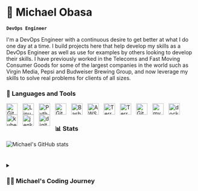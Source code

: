 # 👋 Michael Obasa

**`DevOps Engineer`**

I'm a DevOps Engineer with a continuous desire to get better at what I do one day at a time. I build projects here that help develop my skills as a DevOps Engineer as well as use for examples by others looking to develop their skills. I have previously worked in the Telecoms and Fast Moving Consumer Goods for some of the largest companies in the world such as Virgin Media, Pepsi and Budweiser Brewing Group, and now leverage my skills to solve real problems for clients of all sizes.

### 🧰 Languages and Tools

<img align="left" alt="Git" width="30px" style="padding-right:10px;" src="https://cdn.jsdelivr.net/gh/devicons/devicon/icons/git/git-original.svg" />
<img align="left" alt="Linux" width="30px" style="padding-right:10px;" src="https://cdn.jsdelivr.net/gh/devicons/devicon/icons/linux/linux-original.svg" />
<img align="left" alt="Python" width="30px" style="padding-right:10px;" src="https://cdn.jsdelivr.net/gh/devicons/devicon/icons/python/python-plain.svg" />
<img align="left" alt="GitHub" width="30px" style="padding-right:10px;" src="https://cdn.jsdelivr.net/gh/devicons/devicon/icons/github/github-original.svg" />
<img align="left" alt="Bash" width="30px" style="padding-right:10px;" src="https://cdn.jsdelivr.net/gh/devicons/devicon/icons/bash/bash-original.svg" />
<img align="left" alt="AWS" width="30px" style="padding-right:10px;" src="https://cdn.jsdelivr.net/gh/devicons/devicon/icons/amazonwebservices/amazonwebservices-original.svg" />
<img align="left" alt="Terraform" width="30px" style="padding-right:10px;" src="https://cdn.jsdelivr.net/gh/devicons/devicon/icons/terraform/terraform-original.svg" />
<img align="left" alt="Terraform" width="30px" style="padding-right:10px;" src="https://cdn.jsdelivr.net/gh/devicons/devicon/icons/jira/jira-original-wordmark.svg" />
<img align="left" alt="Git" width="30px" style="padding-right:10px;" src="https://cdn.jsdelivr.net/gh/devicons/devicon/icons/git/git-original.svg" /> 
<img align="left" alt="mysql" width="30px" style="padding-right:10px;" src="https://cdn.jsdelivr.net/gh/devicons/devicon/icons/mysql/mysql-original-wordmark.svg" />
<img align="left" alt="docker" width="30px" style="padding-right:10px;" src="https://cdn.jsdelivr.net/gh/devicons/devicon/icons/docker/docker-original-wordmark.svg" />
<img align="left" alt="kubernetes" width="30px" style="padding-right:10px;" src="https://cdn.jsdelivr.net/gh/devicons/devicon/icons/kubernetes/kubernetes-plain-wordmark.svg" />
<img align="left" alt="jenkins" width="30px" style="padding-right:10px;" src="https://cdn.jsdelivr.net/gh/devicons/devicon/icons/jenkins/jenkins-original.svg" />
<img align="left" alt="digitalocean" width="30px" style="padding-right:10px;" src="https://cdn.jsdelivr.net/gh/devicons/devicon/icons/digitalocean/digitalocean-original-wordmark.svg" />
<br />

#

### 📊 Stats

![Michael's GitHub stats](https://github-readme-stats.vercel.app/api?username=MichaelObasa&show_icons=true&theme=gruvbox)

<!-- ![GitHub Streak](https://streak-stats.demolab.com?user=MichaelObasa&theme=gruvbox&border_radius=4.5) -->

#

<details>
 <summary><h3>👨‍💻 Michael's Coding Journey</h3></summary>
  I started my coding journey as someone who didn't have a traditional Computer Science background but was still hungry to learn all the tools I felt were relevant to solving real-world problems - SQL, Tableau, Python, Linux etc. Having obtained a Bachelors degree in Political Science, I initially began my career working in Private Equity as an Analyst and then in the Fast Moving Consumer Goods Industry working for Blue-Chip organisations such as Pepsi and Budweiser as a National Account Manager. However, whilst working there I had a desire to develop my programming knowledge, a desire which eventually led me to pursue a career in DevOps Engineering.
</p>
I have since dedicated myself to using technology to make life easier, both personally and professionally for clients, and to continually learning key skills and practices that I believe will make me a great DevOps Engineer such as Linux Server Administration, Programming Fundamentals (Python and Bash), Networking Fundamentals, Security Fundamentals, Database Fundamentals (MySQL, PostgreSQL and SQLite), Cloud Fundamentals (IBM Cloud & AWS) aswell as Certification across IBM, AWS, Microsoft and GCP.
</p>
I am always eager to take on new challenges, expand my expertise, and contribute to meaningful projects. Feel free to explore my GitHub repositories to get a deeper understanding of my work. You can also connect with me on LinkedIn for potential collaboration or further discussions.
</p>
[LinkedIN]: www.linkedin.com/in/michael-obasa
